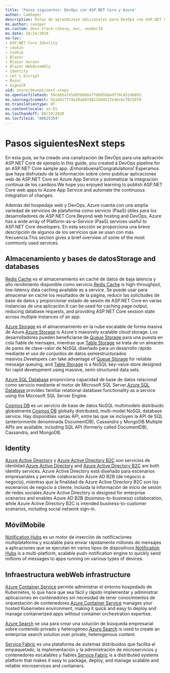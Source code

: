 ```yaml
---
title: 'Pasos siguientes: DevOps con ASP.NET Core y Azure'
author: CamSoper
description: Rutas de aprendizaje adicionales para DevOps con ASP.NET Core y Azure.
ms.author: casoper
ms.custom: devx-track-csharp, mvc, seodec18
ms.date: 10/24/2018
no-loc:
- ASP.NET Core Identity
- cookie
- Cookie
- Blazor
- Blazor Server
- Blazor WebAssembly
- Identity
- Let's Encrypt
- Razor
- SignalR
uid: azure/devops/next-steps
ms.openlocfilehash: 59c6bba7e5d05bbb6ef7db65bbedf70c4524b092
ms.sourcegitcommit: 65add17f74a29a647d812b04517e46cbc78258f9
ms.translationtype: HT
ms.contentlocale: es-ES
ms.lasthandoff: 08/19/2020
ms.locfileid: "88625354"
---
```

# <a name="next-steps"></a><span data-ttu-id="6ea77-103">Pasos siguientes</span><span class="sxs-lookup"><span data-stu-id="6ea77-103">Next steps</span></span>

<span data-ttu-id="6ea77-104">En esta guía, se ha creado una canalización de DevOps para una aplicación ASP.NET Core de ejemplo.</span><span class="sxs-lookup"><span data-stu-id="6ea77-104">In this guide, you created a DevOps pipeline for an ASP.NET Core sample app.</span></span> <span data-ttu-id="6ea77-105">¡Enhorabuena!</span><span class="sxs-lookup"><span data-stu-id="6ea77-105">Congratulations!</span></span> <span data-ttu-id="6ea77-106">Esperamos que haya disfrutado de la información sobre cómo publicar aplicaciones web de ASP.NET Core en Azure App Service y automatizar la integración continua de los cambios.</span><span class="sxs-lookup"><span data-stu-id="6ea77-106">We hope you enjoyed learning to publish ASP.NET Core web apps to Azure App Service and automate the continuous integration of changes.</span></span>

<span data-ttu-id="6ea77-107">Además del hospedaje web y DevOps, Azure cuenta con una amplia variedad de servicios de plataforma como servicio (PaaS) útiles para los desarrolladores de ASP.NET Core.</span><span class="sxs-lookup"><span data-stu-id="6ea77-107">Beyond web hosting and DevOps, Azure has a wide array of Platform-as-a-Service (PaaS) services useful to ASP.NET Core developers.</span></span> <span data-ttu-id="6ea77-108">En esta sección se proporciona una breve descripción de algunos de los servicios que se usan con más frecuencia.</span><span class="sxs-lookup"><span data-stu-id="6ea77-108">This section gives a brief overview of some of the most commonly used services.</span></span>

## <a name="storage-and-databases"></a><span data-ttu-id="6ea77-109">Almacenamiento y bases de datos</span><span class="sxs-lookup"><span data-stu-id="6ea77-109">Storage and databases</span></span>

<span data-ttu-id="6ea77-110">[Redis Cache](/azure/redis-cache/) es el almacenamiento en caché de datos de baja latencia y alto rendimiento disponible como servicio.</span><span class="sxs-lookup"><span data-stu-id="6ea77-110">[Redis Cache](/azure/redis-cache/) is high-throughput, low-latency data caching available as a service.</span></span> <span data-ttu-id="6ea77-111">Se puede usar para almacenar en caché los resultados de la página, reducir las solicitudes de base de datos y proporcionar estado de sesión de ASP.NET Core en varias instancias de una aplicación.</span><span class="sxs-lookup"><span data-stu-id="6ea77-111">It can be used for caching page output, reducing database requests, and providing ASP.NET Core session state across multiple instances of an app.</span></span>

<span data-ttu-id="6ea77-112">[Azure Storage](/azure/storage/) es el almacenamiento en la nube escalable de forma masiva de Azure.</span><span class="sxs-lookup"><span data-stu-id="6ea77-112">[Azure Storage](/azure/storage/) is Azure's massively scalable cloud storage.</span></span> <span data-ttu-id="6ea77-113">Los desarrolladores pueden beneficiarse de [Queue Storage](/azure/storage/queues/storage-queues-introduction) para una puesta en cola fiable de mensajes, mientras que [Table Storage](/azure/storage/tables/table-storage-overview) se trata de un almacén de pares de clave-valor de NoSQL diseñado para un desarrollo rápido mediante el uso de conjuntos de datos semiestructurados masivos.</span><span class="sxs-lookup"><span data-stu-id="6ea77-113">Developers can take advantage of [Queue Storage](/azure/storage/queues/storage-queues-introduction) for reliable message queuing, and [Table Storage](/azure/storage/tables/table-storage-overview) is a NoSQL key-value store designed for rapid development using massive, semi-structured data sets.</span></span>

<span data-ttu-id="6ea77-114">[Azure SQL Database](/azure/sql-database/) proporciona capacidad de base de datos relacional como servicio mediante el motor de Microsoft SQL Server.</span><span class="sxs-lookup"><span data-stu-id="6ea77-114">[Azure SQL Database](/azure/sql-database/) provides familiar relational database functionality as a service using the Microsoft SQL Server Engine.</span></span>

<span data-ttu-id="6ea77-115">[Cosmos DB](/azure/cosmos-db/) es un servicio de base de datos NoSQL multimodelo distribuido globalmente.</span><span class="sxs-lookup"><span data-stu-id="6ea77-115">[Cosmos DB](/azure/cosmos-db/) globally distributed, multi-model NoSQL database service.</span></span> <span data-ttu-id="6ea77-116">Hay disponibles varias API, entre las que se incluyen la API de SQL (anteriormente denominada DocumentDB), Cassandra y MongoDB.</span><span class="sxs-lookup"><span data-stu-id="6ea77-116">Multiple APIs are available, including SQL API (formerly called DocumentDB), Cassandra, and MongoDB.</span></span>

## Identity

<span data-ttu-id="6ea77-117">[Azure Active Directory](/azure/active-directory/) y [Azure Active Directory B2C](/azure/active-directory-b2c/) son servicios de identidad.</span><span class="sxs-lookup"><span data-stu-id="6ea77-117">[Azure Active Directory](/azure/active-directory/) and [Azure Active Directory B2C](/azure/active-directory-b2c/) are both identity services.</span></span> <span data-ttu-id="6ea77-118">Azure Active Directory está diseñado para escenarios empresariales y permite colaboración Azure AD B2B (de negocio a negocio), mientras que la finalidad de Azure Active Directory B2C son los escenarios de negocio a cliente, incluida la información de inicio de sesión de redes sociales.</span><span class="sxs-lookup"><span data-stu-id="6ea77-118">Azure Active Directory is designed for enterprise scenarios and enables Azure AD B2B (business-to-business) collaboration, while Azure Active Directory B2C is intended business-to-customer scenarios, including social network sign-in.</span></span>

## <a name="mobile"></a><span data-ttu-id="6ea77-119">Móvil</span><span class="sxs-lookup"><span data-stu-id="6ea77-119">Mobile</span></span>

<span data-ttu-id="6ea77-120">[Notification Hubs](/azure/notification-hubs/) es un motor de inserción de notificaciones multiplataforma y escalable para enviar rápidamente millones de mensajes a aplicaciones que se ejecutan en varios tipos de dispositivos.</span><span class="sxs-lookup"><span data-stu-id="6ea77-120">[Notification Hubs](/azure/notification-hubs/) is a multi-platform, scalable push-notification engine to quickly send millions of messages to apps running on various types of devices.</span></span>

## <a name="web-infrastructure"></a><span data-ttu-id="6ea77-121">Infraestructura web</span><span class="sxs-lookup"><span data-stu-id="6ea77-121">Web infrastructure</span></span>

<span data-ttu-id="6ea77-122">[Azure Container Service](/azure/aks/) permite administrar el entorno hospedado de Kubernetes, lo que hace que sea fácil y rápido implementar y administrar aplicaciones en contenedores sin necesidad de tener conocimientos de orquestación de contenedores.</span><span class="sxs-lookup"><span data-stu-id="6ea77-122">[Azure Container Service](/azure/aks/) manages your hosted Kubernetes environment, making it quick and easy to deploy and manage containerized apps without container orchestration expertise.</span></span>

<span data-ttu-id="6ea77-123">[Azure Search](/azure/search/) se usa para crear una solución de búsqueda empresarial sobre contenido privado y heterogéneo.</span><span class="sxs-lookup"><span data-stu-id="6ea77-123">[Azure Search](/azure/search/) is used to create an enterprise search solution over private, heterogenous content.</span></span>

<span data-ttu-id="6ea77-124">[Service Fabric](/azure/service-fabric/) es una plataforma de sistemas distribuidos que facilita el empaquetado, la implementación y la administración de microservicios y contenedores escalables y fiables.</span><span class="sxs-lookup"><span data-stu-id="6ea77-124">[Service Fabric](/azure/service-fabric/) is a distributed systems platform that makes it easy to package, deploy, and manage scalable and reliable microservices and containers.</span></span>
